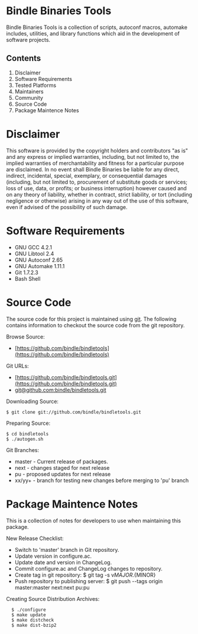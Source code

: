 
Bindle Binaries Tools
=====================

Bindle Binaries Tools is a collection of scripts, autoconf macros, automake
includes, utilities, and library functions which aid in the development of 
software projects. 


Contents
--------

   1. Disclaimer
   2. Software Requirements
   3. Tested Platforms
   4. Maintainers
   5. Community
   6. Source Code
   7. Package Maintence Notes


Disclaimer
==========

This software is provided by the copyright holders and contributors "as
is" and any express or implied warranties, including, but not limited to,
the implied warranties of merchantability and fitness for a particular
purpose are disclaimed. In no event shall Bindle Binaries be liable for
any direct, indirect, incidental, special, exemplary, or consequential
damages (including, but not limited to, procurement of substitute goods or
services; loss of use, data, or profits; or business interruption) however
caused and on any theory of liability, whether in contract, strict
liability, or tort (including negligence or otherwise) arising in any way
out of the use of this software, even if advised of the possibility of
such damage.


Software Requirements
=====================

   * GNU GCC 4.2.1
   * GNU Libtool 2.4
   * GNU Autoconf 2.65
   * GNU Automake 1.11.1
   * Git 1.7.2.3
   * Bash Shell


Source Code
===========

The source code for this project is maintained using [git](http://git-scm.com).
The following contains information to checkout the source code from the git
repository.

 Browse Source:
   * [https://github.com/bindle/bindletools](https://github.com/bindle/bindletools)

Git URLs:
   * [https://github.com/bindle/bindletools.git](https://github.com/bindle/bindletools.git)
   * [git@github.com:bindle/bindletools.git](git@github.com:bindle/bindletools.git)

Downloading Source:

    $ git clone git://github.com/bindle/bindletools.git

Preparing Source:

    $ cd bindletools
    $ ./autogen.sh

Git Branches:
   * master - Current release of packages.
   * next   - changes staged for next release
   * pu     - proposed updates for next release
   * xx/yy+ - branch for testing new changes before merging to 'pu' branch


Package Maintence Notes
=======================

This is a collection of notes for developers to use when maintaining this
package.

New Release Checklist:

   - Switch to 'master' branch in Git repository.
   - Update version in configure.ac.
   - Update date and version in ChangeLog.
   - Commit configure.ac and ChangeLog changes to repository.
   - Create tag in git repository:
           $ git tag -s v${MAJOR}.${MINOR}
   - Push repository to publishing server:
           $ git push --tags origin master:master next:next pu:pu

Creating Source Distribution Archives:

      $ ./configure
      $ make update
      $ make distcheck
      $ make dist-bzip2
